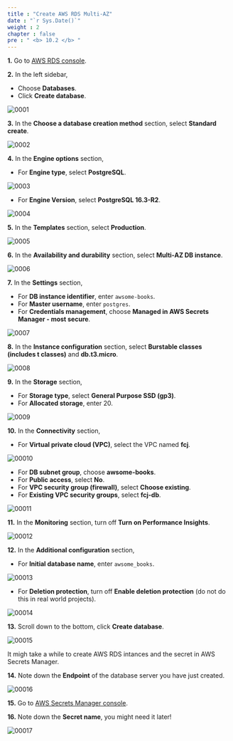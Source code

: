 ```yaml
---
title : "Create AWS RDS Multi-AZ"
date : "`r Sys.Date()`"
weight : 2
chapter : false
pre : " <b> 10.2 </b> "
---
```


**1.** Go to [AWS RDS console](https://console.aws.amazon.com/rds/).

**2.** In the left sidebar,

- Choose **Databases**.
- Click **Create database**.

![0001](/images/10/2/0001.svg?featherlight=false&width=100pc)

**3.** In the **Choose a database creation method** section, select **Standard create**.

![0002](/images/10/2/0002.svg?featherlight=false&width=100pc)

**4.** In the **Engine options** section,

- For **Engine type**, select **PostgreSQL**.

![0003](/images/10/2/0003.svg?featherlight=false&width=100pc)

- For **Engine Version**, select **PostgreSQL 16.3-R2**.

![0004](/images/10/2/0004.svg?featherlight=false&width=100pc)

**5.** In the **Templates** section, select **Production**.

![0005](/images/10/2/0005.svg?featherlight=false&width=100pc)

**6.** In the **Availability and durability** section, select **Multi-AZ DB instance**.

![0006](/images/10/2/0006.svg?featherlight=false&width=100pc)

**7.** In the **Settings** section,

- For **DB instance identifier**, enter `awsome-books`.
- For **Master username**, enter `postgres`.
- For **Credentials management**, choose **Managed in AWS Secrets Manager - most secure**.

![0007](/images/10/2/0007.svg?featherlight=false&width=100pc)

**8.** In the **Instance configuration** section, select **Burstable classes (includes t classes)** and **db.t3.micro**.

![0008](/images/10/2/0008.svg?featherlight=false&width=100pc)

**9.** In the **Storage** section,

- For **Storage type**, select **General Purpose SSD (gp3)**.
- For **Allocated storage**, enter 20.

![0009](/images/10/2/0009.svg?featherlight=false&width=100pc)

**10.** In the **Connectivity** section,

- For **Virtual private cloud (VPC)**, select the VPC named **fcj**.

![00010](/images/10/2/00010.svg?featherlight=false&width=100pc)

- For **DB subnet group**, choose **awsome-books**.
- For **Public access**, select **No**.
- For **VPC security group (firewall)**, select **Choose existing**.
- For **Existing VPC security groups**, select **fcj-db**.

![00011](/images/10/2/00011.svg?featherlight=false&width=100pc)

**11.** In the **Monitoring** section, turn off **Turn on Performance Insights**.

![00012](/images/10/2/00012.svg?featherlight=false&width=100pc)

**12.** In the **Additional configuration** section,

- For **Initial database name**, enter `awsome_books`.

![00013](/images/10/2/00013.svg?featherlight=false&width=100pc)

- For **Deletion protection**, turn off **Enable deletion protection** (do not do this in real world projects).

![00014](/images/10/2/00014.svg?featherlight=false&width=100pc)

**13.** Scroll down to the bottom, click **Create database**.

![00015](/images/10/2/00015.svg?featherlight=false&width=100pc)

It migh take a while to create AWS RDS intances and the secret in AWS Secrets Manager.

**14.** Note down the **Endpoint** of the database server you have just created.

![00016](/images/10/2/00016.svg?featherlight=false&width=100pc)

**15.** Go to [AWS Secrets Manager console](https://console.aws.amazon.com/secretsmanager/).

**16.** Note down the **Secret name**, you might need it later!

![00017](/images/10/2/00017.svg?featherlight=false&width=100pc)









